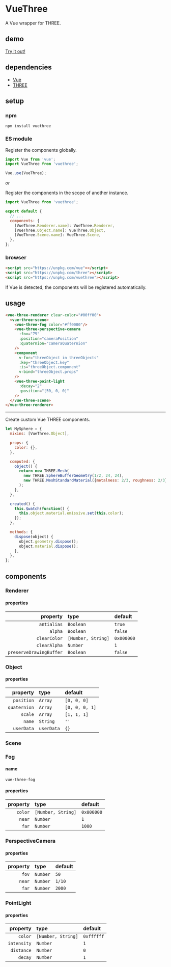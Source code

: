 # VueThree

A Vue wrapper for THREE.

## demo

[Try it out!](https://seregpie.github.io/VueThree/)

## dependencies

- [Vue](https://github.com/vuejs/vue)
- [THREE](https://github.com/mrdoob/three.js)

## setup

### npm

```shell
npm install vuethree
```

### ES module

Register the components globally.

```javascript
import Vue from 'vue';
import VueThree from 'vuethree';

Vue.use(VueThree);
```

*or*

Register the components in the scope of another instance.

```javascript
import VueThree from 'vuethree';

export default {
  // ...
  components: {
    [VueThree.Renderer.name]: VueThree.Renderer,
    [VueThree.Object.name]: VueThree.Object,
    [VueThree.Scene.name]: VueThree.Scene,
  },
};
```

### browser

```html
<script src="https://unpkg.com/vue"></script>
<script src="https://unpkg.com/three"></script>
<script src="https://unpkg.com/vuethree"></script>
```

If Vue is detected, the components will be registered automatically.

## usage

```html
<vue-three-renderer clear-color="#00ff00">
  <vue-three-scene>
    <vue-three-fog color="#ff0000"/>
    <vue-three-perspective-camera
      :fov="75"
      :position="cameraPosition"
      :quaternion="cameraQuaternion"
    />
    <component
      v-for="threeObject in threeObjects"
      :key="threeObject.key"
      :is="threeObject.component"
      v-bind="threeObject.props"
    />
    <vue-three-point-light
      :decay="2"
      :position="[50, 0, 0]"
    />
  </vue-three-scene>
</vue-three-renderer>
```

---

Create custom Vue THREE components.

```javascript
let MySphere = {
  mixins: [VueThree.Object],

  props: {
    color: {},
  },

  computed: {
    object() {
      return new THREE.Mesh(
        new THREE.SphereBufferGeometry(1/2, 24, 24),
        new THREE.MeshStandardMaterial({metalness: 2/3, roughness: 2/3}),
      );
    },
  },

  created() {
    this.$watch(function() {
      this.object.material.emissive.set(this.color);
    });
  },

  methods: {
    dispose(object) {
      object.geometry.dispose();
      object.material.dispose();
    },
  },
};
```

## components

### Renderer

#### properties

| property | type | default |
| ---: | :--- | :--- |
| `antialias` | `Boolean` | `true` |
| `alpha` | `Boolean` | `false` |
| `clearColor` | `[Number, String]` | `0x000000` |
| `clearAlpha` | `Number` | `1` |
| `preserveDrawingBuffer` | `Boolean` | `false` |

### Object

#### properties

| property | type | default |
| ---: | :--- | :--- |
| `position` | `Array` | `[0, 0, 0]` |
| `quaternion` | `Array` | `[0, 0, 0, 1]` |
| `scale` | `Array` | `[1, 1, 1]` |
| `name` | `String` | `''` |
| `userData` | `userData` | `{}` |

### Scene

### Fog

#### name

`vue-three-fog`

#### properties

| property | type | default |
| ---: | :--- | :--- |
| `color` | `[Number, String]` | `0x000000` |
| `near` | `Number` | `1` |
| `far` | `Number` | `1000` |

### PerspectiveCamera

#### properties

| property | type | default |
| ---: | :--- | :--- |
| `fov` | `Number` | `50` |
| `near` | `Number` | `1/10` |
| `far` | `Number` | `2000` |

### PointLight

#### properties

| property | type | default |
| ---: | :--- | :--- |
| `color` | `[Number, String]` | `0xffffff` |
| `intensity` | `Number` | `1` |
| `distance` | `Number` | `0` |
| `decay` | `Number` | `1` |
